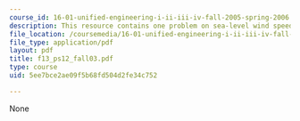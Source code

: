 ```yaml
---
course_id: 16-01-unified-engineering-i-ii-iii-iv-fall-2005-spring-2006
description: This resource contains one problem on sea-level wind speed.
file_location: /coursemedia/16-01-unified-engineering-i-ii-iii-iv-fall-2005-spring-2006/5ee7bce2ae09f5b68fd504d2fe34c752_f13_ps12_fall03.pdf
file_type: application/pdf
layout: pdf
title: f13_ps12_fall03.pdf
type: course
uid: 5ee7bce2ae09f5b68fd504d2fe34c752

---
```

None
